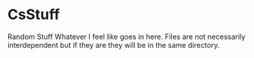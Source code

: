 # CsStuff
Random Stuff
Whatever I feel like goes in here. Files are not necessarily interdependent but if they are they will be in the same directory.
